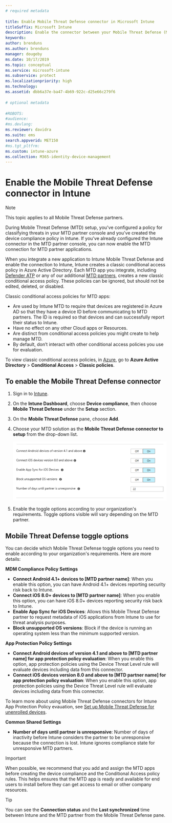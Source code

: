 ```yaml
---
# required metadata

title: Enable Mobile Threat Defense connector in Microsoft Intune
titleSuffix: Microsoft Intune
description: Enable the connector between your Mobile Threat Defense (MTD) partner and Microsoft Intune.
keywords:
author: brenduns
ms.author: brenduns
manager: dougeby
ms.date: 10/17/2019
ms.topic: conceptual
ms.service: microsoft-intune
ms.subservice: protect
ms.localizationpriority: high
ms.technology:
ms.assetid: dbb6a37e-ba47-4b69-922c-d25e66c279f6

# optional metadata

#ROBOTS:
#audience:
#ms.devlang:
ms.reviewer: davidra
ms.suite: ems
search.appverid: MET150
#ms.tgt_pltfrm:
ms.custom: intune-azure
ms.collection: M365-identity-device-management
---
```


# Enable the Mobile Threat Defense connector in Intune

> [!NOTE] 
> This topic applies to all Mobile Threat Defense partners.

During Mobile Threat Defense (MTD) setup, you've configured a policy for classifying threats in your MTD partner console and you've created the device compliance policy in Intune. If you've already configured the Intune connector in the MTD partner console, you can now enable the MTD connection for MTD partner applications.

When you integrate a new application to Intune Mobile Threat Defense and enable the connection to Intune, Intune creates a classic conditional access policy in Azure Active Directory. Each MTD app you integrate, including [Defender ATP](advanced-threat-protection.md) or any of our additional [MTD partners](mobile-threat-defense.md#mobile-threat-defense-partners), creates a new classic conditional access policy. These policies can be ignored, but should not be edited, deleted, or disabled.

Classic conditional access policies for MTD apps: 

- Are used by Intune MTD to require that devices are registered in Azure AD so that they have a device ID before communicating to MTD partners. The ID is required so that devices and can successfully report their status to Intune.  
- Have no effect on any other Cloud apps or Resources.  
- Are distinct from conditional access policies you might create to help manage MTD.
- By default, don’t interact with other conditional access policies you use for evaluation.  

To view classic conditional access policies, in [Azure](https://portal.azure.com/#home), go to **Azure Active Directory** > **Conditional Access** > **Classic policies**.


## To enable the Mobile Threat Defense connector

1. Sign in to [Intune](https://go.microsoft.com/fwlink/?linkid=2090973).

4. On the **Intune Dashboard**, choose **Device compliance**, then choose **Mobile Threat Defense** under the **Setup** section.

5. On the **Mobile Threat Defense** pane, choose **Add**.

6. Choose your MTD solution as the **Mobile Threat Defense connector to setup** from the drop-down list.

    ![MTD setup in Intune Azure portal](./media/mtd-connector-enable/enable-mtd-connector-1.png)

7. Enable the toggle options according to your organization's requirements. Toggle options visible will vary depending on the MTD partner.

## Mobile Threat Defense toggle options

You can decide which Mobile Threat Defense toggle options you need to enable according to your organization's requirements. Here are more details:

**MDM Compliance Policy Settings**
- **Connect Android 4.1+ devices to [MTD partner name]**: When you enable this option, you can have Android 4.1+ devices reporting security risk back to Intune.
- **Connect iOS 8.0+ devices to [MTD partner name]**: When you enable this option, you can have iOS 8.0+ devices reporting security risk back to Intune.
- **Enable App Sync for iOS Devices**: Allows this Mobile Threat Defense partner to request metadata of iOS applications from Intune to use for threat analysis purposes.
- **Block unsupported OS versions**: Block if the device is running an operating system less than the minimum supported version.

**App Protection Policy Settings**
- **Connect Android devices of version 4.1 and above to [MTD partner name] for app protection policy evaluation**: When you enable this option, app protection policies using the Device Threat Level rule will evaluate devices including data from this connector.
- **Connect iOS devices version 8.0 and above to [MTD partner name] for app protection policy evaluation**: When you enable this option, app protection policies using the Device Threat Level rule will evaluate devices including data from this connector.

To learn more about using Mobile Threat Defense connectors for Intune App Protection Policy evauation, see [Set up Mobile Threat Defense for unenrolled devices](PLACEHOLDER).

**Common Shared Settings**
- **Number of days until partner is unresponsive**: Number of days of inactivity before Intune considers the partner to be unresponsive because the connection is lost. Intune ignores compliance state for unresponsive MTD partners.

> [!IMPORTANT] 
> When possible, we recommend that you add and assign the MTD apps before creating the device compliance and the Conditional Access policy rules. This helps ensures that the MTD app is ready and available for end users to install before they can get access to email or other company resources.

> [!TIP]
> You can see the **Connection status** and the **Last synchronized** time between Intune and the MTD partner from the Mobile Threat Defense pane.
